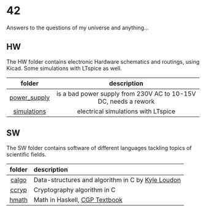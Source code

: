 # 42

Answers to the questions of my universe and anything...

## HW

The HW folder contains electronic Hardware schematics and routings, using Kicad. Some simulations with LTspice as well.

| folder                             | description                                                     |
|:----------------------------------:|:---------------------------------------------------------------:|
| [power_supply](./HW/power_supply/) | is a bad power supply from 230V AC to 10-15V DC, needs a rework |
| [simulations](./HW/simulations/)   | electrical simulations with LTspice                             |

## SW 

The SW folder contains software of different languages tackling topics of scientific fields.

| folder               | description    |
|:--------------------:|:---------------|
| [calgo](./SW/calgo/) | Data-structures and algorithm in C by [Kyle Loudon](https://everythingcomputerscience.com/books/Mastering-Algorithms-with-C-Loudon.pdf) |
| [ccryp](./SW/ccryp/) | Cryptography algorithm in C |
| [hmath](./SW/hmath/) | Math in Haskell, [CGP Textbook](https://www.cgpbooks.co.uk/secondary-books/as-and-a-level/maths/mhn72-a-level-maths-textbook-year-1-2)  |
